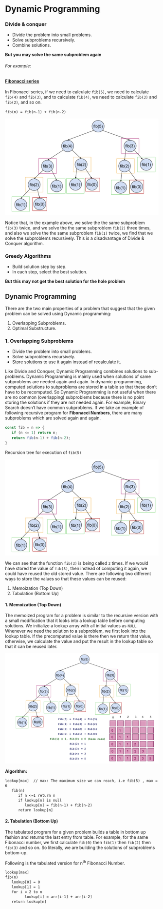 # Dynamic Programming

### Divide & conquer

- Divide the problem into small problems.
- Solve subproblems recursively.
- Combine solutions.

**But you may solve the same subproblem again**

###### For example:

#### [Fibonacci series](https://github.com/rehabas/Algorithms-Data-Structure/blob/main/Recursion.md#fibonacci-series)

In Fibonacci series, if we need to calculate ```fib(5)```, we need to calculate ```fib(4)``` and ```fib(3)```, and to calculate ```fib(4)```, we need to calculate ```fib(3)``` and ```fib(2)```, and so on.

```fib(n) = fib(n-1) + fib(n-2)```

![](Images/Selection_148.png)

Notice that, in the example above, we solve the the same subproblem ```fib(3)``` twice,  and we solve the the same subproblem ```fib(2)``` three times, and also  we solve the the same subproblem ```fib(1)``` twice,
we find that we solve the subproblems recursively. This is a disadvantage of Divide & Conquer algorithm.

### Greedy Algorithms

- Build solution step by step.
- In each step, select the best solution.

**But this may not get the best solution for the hole problem**

## Dynamic Programming

There are the two main properties of a problem that suggest that the given problem can be solved using Dynamic programming:

1. Overlapping Subproblems.
2. Optimal Substructure.

### 1. Overlapping Subproblems

- Divide the problem into small problems.
- Solve subproblems recursively.
- Store solutions to use it again instead of recalculate it.

Like Divide and Conquer, Dynamic Programming combines solutions to sub-problems. Dynamic Programming is mainly used when solutions of same subproblems are needed again and again. In dynamic programming, computed solutions to subproblems are stored in a table so that these don’t have to be recomputed. So Dynamic Programming is not useful when there are no common (overlapping) subproblems because there is no point storing the solutions if they are not needed again. For example, Binary Search doesn’t have common subproblems. If we take an example of following recursive program for **Fibonacci Numbers**, there are many subproblems which are solved again and again.

```js
const fib = n => {
   if (n <= 1) return n;
   return fib(n-1) + fib(n-2);
}
```

Recursion tree for execution of ```fib(5)```

![](Images/Selection_148.png)

We can see that the function ```fib(3)``` is being called ```2``` times. If we would have stored the value of ```fib(3)```, then instead of computing it again, we could have reused the old stored value. There are following two different ways to store the values so that these values can be reused:

1. Memoization (Top Down)
2. Tabulation (Bottom Up)

#### 1. Memoization (Top Down)

The memoized program for a problem is similar to the recursive version with a small modification that it looks into a lookup table before computing solutions. We initialize a lookup array with all initial values as ```NULL```. Whenever we need the solution to a subproblem, we first look into the lookup table. If the precomputed value is there then we return that value, otherwise, we calculate the value and put the result in the lookup table so that it can be reused later.

![](Images/Selection_149.png)

**Algorithm:**

```
lookup[max]  // max: The maximum size we can reach, i.e fib(5) , max = 6
   fib(n)
      if n <=1 return n
      if lookup[n] is null
         lookup[n] = fib(n-1) + fib(n-2)
      return lookup[n]
```

#### 2. Tabulation (Bottom Up)

The tabulated program for a given problem builds a table in bottom up fashion and returns the last entry from table. For example, for the same Fibonacci number, we first calculate ```fib(0)``` then ```fib(1)``` then ```fib(2)``` then ```fib(3)``` and so on. So literally, we are building the solutions of subproblems bottom-up.

Following is the tabulated version for n<sup>th</sup> Fibonacci Number.

```
lookup[max]
fib(n)
   lookup[0] = 0
   lookup[1] = 1
   for i = 2 to n
	     lookup[i] = arr[i-1] + arr[i-2]
   return lookup[n]
```
